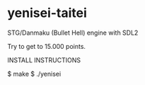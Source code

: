 # yenisei-taitei
STG/Danmaku (Bullet Hell) engine with SDL2

Try to get to 15.000 points.

INSTALL INSTRUCTIONS

$ make
$ ./yenisei
